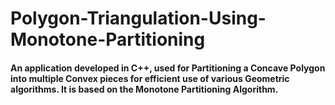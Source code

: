 # Polygon-Triangulation-Using-Monotone-Partitioning

#### An application developed in C++, used for Partitioning a Concave Polygon into multiple Convex pieces for efficient use of various Geometric algorithms. It is based on the Monotone Partitioning Algorithm.
